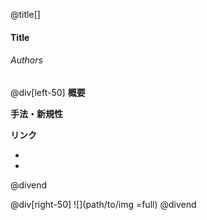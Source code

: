 @title[]
#### Title
###### Authors
@div[left-50]
__概要__  

__手法・新規性__  

__リンク__  

* []()  
* []()  

@divend

@div[right-50]
![](path/to/img =full)
@divend